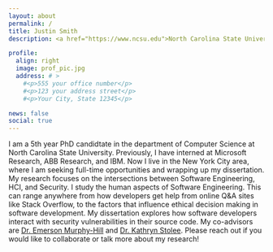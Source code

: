 ```yaml
---
layout: about
permalink: /
title: Justin Smith
description: <a href="https://www.ncsu.edu">North Carolina State University</a>

profile:
  align: right
  image: prof_pic.jpg
  address: # >
    #<p>555 your office number</p>
    #<p>123 your address street</p>
    #<p>Your City, State 12345</p>

news: false
social: true
---
```


I am a 5th year PhD candidtate in the department of Computer Science at North Carolina State University. Previously, I have interned at Microsoft Research, ABB Research, and IBM. Now I live in the New York City area, where I am seeking full-time opportunities and wrapping up my dissertation. My research focuses on the intersections between Software Engineering, HCI, and Security. I study the human aspects of Software Engineering. This can range anywhere from how developers get help from online Q&A sites like Stack Overflow, to the factors that influence ethical decision making in software development. My dissertation explores how software developers interact with security vulnerabilities in their source code. My co-advisors are [Dr. Emerson Murphy-Hill](https://people.engr.ncsu.edu/ermurph3/index.html) and [Dr. Kathryn Stolee](http://kstolee.github.io/). Please reach out if you would like to collaborate or talk more about my research! 
